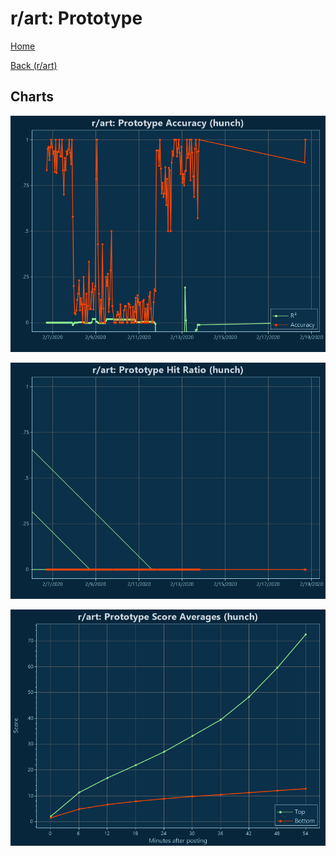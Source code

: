 # r/art: Prototype

[Home](../../index.md)

[Back (r/art)](../hunch_art.md)

## Charts

![r/art R² (hunch)](../../images/models/hunch_art_Prototype_Accuracy.png "r/art R² (hunch)")

![r/art Hit Ratio (hunch)](../../images/models/hunch_art_Prototype_HitRatio.png "r/art Hit Ratio (hunch)")

![r/art Score Averages (hunch)](../../images/models/hunch_art_Prototype_Scores.png "r/art Score Averages (hunch)")

